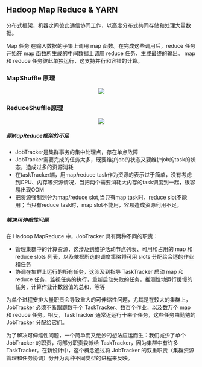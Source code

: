 ## Hadoop Map Reduce & YARN

分布式框架，机器之间彼此通信协同工作，以高度分布式共同存储和处理大量数据。

Map 任务 在输入数据的子集上调用 map 函数。在完成这些调用后，reduce 任务 开始在 map 函数所生成的中间数据上调用 reduce 任务，生成最终的输出。 map 和 reduce 任务彼此单独运行，这支持并行和容错的计算。

### MapShuffle 原理

<center>
    <img src = "6"/>
</center>

### ReduceShuffle原理

<center>
    <img src = "7"/>
</center>



##### 原MapReduce框架的不足

- JobTracker是集群事务的集中处理点，存在单点故障
- JobTracker需要完成的任务太多，既要维护job的状态又要维护job的task的状态，造成过多的资源消耗
- 在taskTracker端，用map/reduce task作为资源的表示过于简单，没有考虑到CPU、内存等资源情况，当把两个需要消耗大内存的task调度到一起，很容易出现OOM
- 把资源强制划分为map/reduce slot,当只有map task时，reduce slot不能用；当只有reduce task时，map slot不能用，容易造成资源利用不足。

##### 解决可伸缩性问题

在 Hadoop MapReduce 中，JobTracker 具有两种不同的职责：

- 管理集群中的计算资源，这涉及到维护活动节点列表、可用和占用的 map 和 reduce slots 列表，以及依据所选的调度策略将可用 slots 分配给合适的作业和任务
- 协调在集群上运行的所有任务，这涉及到指导 TaskTracker 启动 map 和 reduce 任务，监视任务的执行，重新启动失败的任务，推测性地运行缓慢的任务，计算作业计数器值的总和，等等

为单个进程安排大量职责会导致重大的可伸缩性问题，尤其是在较大的集群上，JobTracker 必须不断跟踪数千个 TaskTracker、数百个作业，以及数万个 map 和 reduce 任务。相反，TaskTracker 通常近运行十来个任务，这些任务由勤勉的 JobTracker 分配给它们。

为了解决可伸缩性问题，一个简单而又绝妙的想法应运而生：我们减少了单个 JobTracker 的职责，将部分职责委派给 TaskTracker，因为集群中有许多 TaskTracker。在新设计中，这个概念通过将 JobTracker 的双重职责（集群资源管理和任务协调）分开为两种不同类型的进程来反映。

